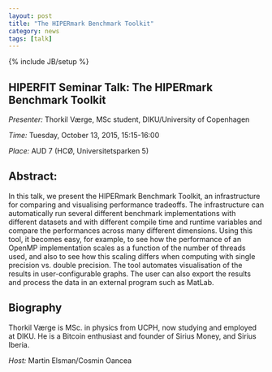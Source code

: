 ```yaml
---
layout: post
title: "The HIPERmark Benchmark Toolkit"
category: news
tags: [talk]
---
```

{% include JB/setup %}

## HIPERFIT Seminar Talk: The HIPERmark Benchmark Toolkit

_Presenter:_ Thorkil Værge, MSc student, DIKU/University of Copenhagen

_Time:_ Tuesday, October 13, 2015, 15:15-16:00

_Place:_ AUD 7 (HCØ, Universitetsparken 5)

## Abstract:

In this talk, we present the HIPERmark Benchmark Toolkit, an
infrastructure for comparing and visualising performance
tradeoffs. The infrastructure can automatically run several different
benchmark implementations with different datasets and with different
compile time and runtime variables and compare the performances across
many different dimensions. Using this tool, it becomes easy, for
example, to see how the performance of an OpenMP implementation scales
as a function of the number of threads used, and also to see how this
scaling differs when computing with single precision vs. double
precision. The tool automates visualisation of the results in
user-configurable graphs. The user can also export the results and
process the data in an external program such as MatLab.

## Biography

Thorkil Værge is MSc. in physics from UCPH, now studying and employed
at DIKU. He is a Bitcoin enthusiast and founder of Sirius Money, and
Sirius Iberia.

_Host:_ Martin Elsman/Cosmin Oancea